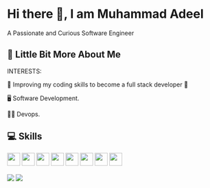 # Hi there 👋, I am Muhammad Adeel

A Passionate and Curious Software Engineer

## 💫 Little Bit More About Me

INTERESTS:
<p> 🤩 Improving my coding skills to become a full stack developer 🤩 </p>
<p> 🖥 Software Development.</p>
<p> 👨‍🏫 Devops.</p>
 

## 💻 Skills
<p>
 <img src="https://img.shields.io/badge/go-%231572B6.svg?style=for-the-badge&logo=go&logoColor=white" style="margin-bottom: 4px;" height="30px">

<img src="https://img.shields.io/badge/javascript-%23323330.svg?style=for-the-badge&logo=javascript&logoColor=%23F7DF1E" style="margin-bottom: 4px;" height="30px">
<img src="https://img.shields.io/badge/react-%231572B6.svg?style=for-the-badge&logo=react&logoColor=white" style="margin-bottom: 4px;" height="30px">
 <img src="https://img.shields.io/badge/html5-%23E34F26.svg?style=for-the-badge&logo=html5&logoColor=white" style="margin-bottom: 4px;" height="30px">
<img src="https://img.shields.io/badge/css3-%231572B6.svg?style=for-the-badge&logo=css3&logoColor=white" style="margin-bottom: 4px;" height="30px">
<img src="https://img.shields.io/badge/bootstrap-%23563D7C.svg?style=for-the-badge&logo=bootstrap&logoColor=white" style="margin-bottom: 4px;" height="30px">
<img src="https://img.shields.io/badge/python-3670A0?style=for-the-badge&logo=python&logoColor=ffdd54" style="margin-bottom: 4px;" height="30px">
<img src="https://img.shields.io/badge/git-%23F05033.svg?style=for-the-badge&logo=git&logoColor=white" style="margin-bottom: 4px;" height="30px">
 
</p>
<img align="center" src="https://github-readme-stats.vercel.app/api?username=m7adeel&show_icons=true&theme=tokyonight" />
<!-- <img align="center" src="https://github-readme-stats.vercel.app/api/top-langs/?username=m7adeel&langs_count=10&layout=compact&theme=tokyonight" /> -->
<img align="center" src="https://holopin.me/m7adeel" />
